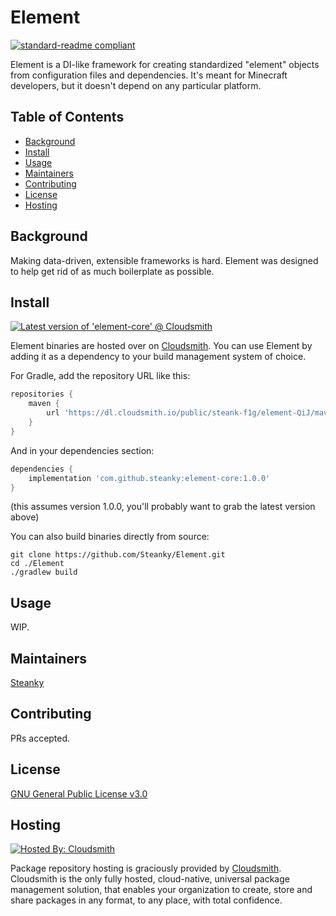 # Element

[![standard-readme compliant](https://img.shields.io/badge/readme%20style-standard-brightgreen.svg?style=flat-square)](https://github.com/RichardLitt/standard-readme)

Element is a DI-like framework for creating standardized "element" objects from configuration files and dependencies.
It's meant for Minecraft developers, but it doesn't depend on any particular platform.

## Table of Contents

- [Background](#background)
- [Install](#install)
- [Usage](#usage)
- [Maintainers](#maintainers)
- [Contributing](#contributing)
- [License](#license)
- [Hosting](#hosting)

## Background

Making data-driven, extensible frameworks is hard. Element was designed to help get rid of as much boilerplate as
possible.

## Install

<a href="https://cloudsmith.io/~steank-f1g/repos/element-QiJ/packages/detail/maven/element-core/latest/a=noarch;xg=com.github.steanky/"><img src="https://api-prd.cloudsmith.io/v1/badges/version/steank-f1g/element-QiJ/maven/element-core/latest/a=noarch;xg=com.github.steanky/?render=true&show_latest=true" alt="Latest version of 'element-core' @ Cloudsmith" /></a>

Element binaries are hosted over on [Cloudsmith](https://cloudsmith.io/~steank-f1g/repos/element-QiJ). You can use
Element by adding it as a dependency to your build management system of choice.

For Gradle, add the repository URL like this:

```groovy
repositories {
    maven {
        url 'https://dl.cloudsmith.io/public/steank-f1g/element-QiJ/maven/'
    }
}
```

And in your dependencies section:

```groovy
dependencies {
    implementation 'com.github.steanky:element-core:1.0.0'
}
```

(this assumes version 1.0.0, you'll probably want to grab the latest version above)

You can also build binaries directly from source:

```shell
git clone https://github.com/Steanky/Element.git
cd ./Element
./gradlew build
```

## Usage

WIP.

## Maintainers

[Steanky](https://github.com/Steanky)

## Contributing

PRs accepted.

## License

[GNU General Public License v3.0](LICENSE)

## Hosting

[![Hosted By: Cloudsmith](https://img.shields.io/badge/OSS%20hosting%20by-cloudsmith-blue?logo=cloudsmith&style=for-the-badge)](https://cloudsmith.com)

Package repository hosting is graciously provided by  [Cloudsmith](https://cloudsmith.com).
Cloudsmith is the only fully hosted, cloud-native, universal package management solution, that enables your organization
to create, store and share packages in any format, to any place, with total confidence.
